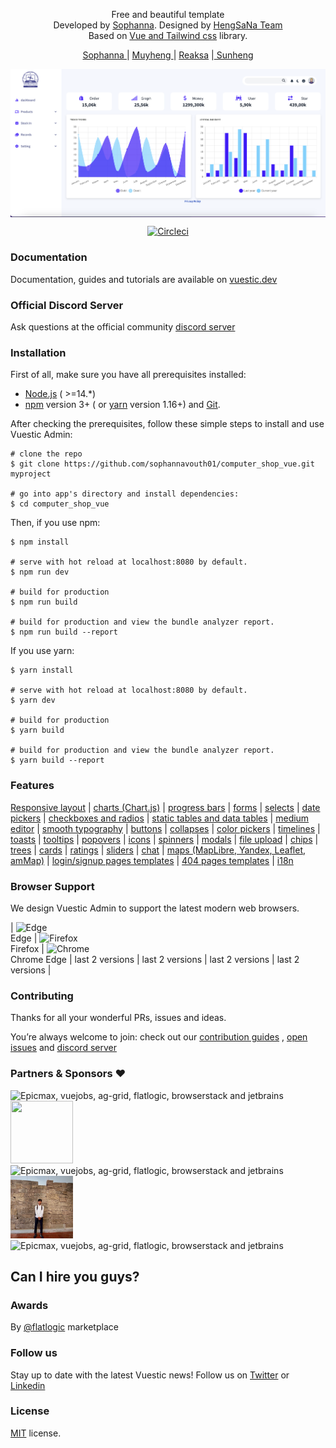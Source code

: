 
<p align="center">
  Free and beautiful  template  </br>
  Developed by  <a href="https://epicmax.co">Sophanna</a>.
  Designed by <a href="#">HengSaNa Team</a>
<br>
Based on <a href="https://github.com/epicmaxco/vuestic-ui">Vue and Tailwind css</a> library.
</p>

<p align="center">
  <a href=""> Sophanna </a> | <a href="">Muyheng </a> | <a href="">Reaksa</a> |<a href=""> Sunheng<a>
</p>


<p align="center">
  <a href="" target="_blank">
    <img src="./public/2024-01-25 16.01.57.jpg" align="center" width="888px"/>
  </a>
</p>

<p align="center">
  <a href="https://circleci.com/gh/epicmaxco/vuestic-admin">
    <img src="https://img.shields.io/circleci/build/github/epicmaxco/vuestic-admin/master" alt="Circleci">
  </a>
</p>

### Documentation

Documentation, guides and tutorials are available
on <a href="https://vuestic.dev">vuestic.dev</a>

### Official Discord Server

Ask questions at the official
community [discord server](https://discord.gg/jTKTjj2weV)

### Installation

First of all, make sure you have all prerequisites installed:

- [Node.js](https://nodejs.org/en/) ( >=14.\*)
- [npm](https://www.npmjs.com/get-npm) version 3+ (
  or [yarn](https://yarnpkg.com/lang/en/docs/install) version 1.16+)
  and [Git](https://git-scm.com).

After checking the prerequisites, follow these simple steps to install and use
Vuestic Admin:

```
# clone the repo
$ git clone https://github.com/sophannavouth01/computer_shop_vue.git myproject

# go into app's directory and install dependencies:
$ cd computer_shop_vue

```

Then, if you use npm:

```
$ npm install

# serve with hot reload at localhost:8080 by default.
$ npm run dev

# build for production
$ npm run build

# build for production and view the bundle analyzer report.
$ npm run build --report
```

If you use yarn:

```
$ yarn install

# serve with hot reload at localhost:8080 by default.
$ yarn dev

# build for production
$ yarn build

# build for production and view the bundle analyzer report.
$ yarn build --report
```

### Features

[Responsive layout](https://admin.vuestic.dev/admin/dashboard) |
[charts (Chart.js)](https://admin.vuestic.dev/admin/statistics/charts) |
[progress bars](https://admin.vuestic.dev/admin/statistics/progress-bars) |
[forms](https://admin.vuestic.dev/admin/forms/form-elements) |
[selects](https://admin.vuestic.dev/admin/forms/form-elements) |
[date pickers](https://admin.vuestic.dev/admin/forms/form-elements) |
[checkboxes and radios](https://admin.vuestic.dev/admin/forms/form-elements)
|
[static tables and data tables](https://admin.vuestic.dev/admin/tables/data)
|
[medium editor](https://admin.vuestic.dev/admin/forms/medium-editor) |
[smooth typography](https://admin.vuestic.dev/admin/ui/typography) |
[buttons](https://admin.vuestic.dev/admin/ui/buttons) |
[collapses](https://admin.vuestic.dev/admin/ui/collapses) |
[color pickers](https://admin.vuestic.dev/admin/ui/color-pickers) |
[timelines](https://admin.vuestic.dev/admin/ui/timelines) |
[toasts](https://admin.vuestic.dev/admin/ui/notifications) |
[tooltips](https://admin.vuestic.dev/admin/ui/popovers) |
[popovers](https://admin.vuestic.dev/admin/ui/popovers) |
[icons](https://admin.vuestic.dev/admin/ui/icons/) |
[spinners](https://admin.vuestic.dev/admin/ui/spinners) |
[modals](https://admin.vuestic.dev/admin/ui/modals) |
[file upload](https://admin.vuestic.dev/admin/ui/file-upload) |
[chips](https://admin.vuestic.dev/admin/ui/chips) |
[trees](https://admin.vuestic.dev/admin/ui/tree-view) |
[cards](https://admin.vuestic.dev/admin/ui/cards) |
[ratings](https://admin.vuestic.dev/admin/ui/rating) |
[sliders](https://admin.vuestic.dev/admin/ui/sliders) |
[chat](https://admin.vuestic.dev/admin/ui/chat) |
[maps (MapLibre, Yandex, Leaflet, amMap)](https://admin.vuestic.dev/admin/maps/maplibre-maps)
|
[login/signup pages templates](https://admin.vuestic.dev/auth/login) |
[404 pages templates](https://admin.vuestic.dev/admin/pages/404-pages) |
[i18n](https://admin.vuestic.dev/admin/dashboard)

### Browser Support

We design Vuestic Admin to support the latest modern web browsers.

| <img src="https://scontent.fpnh24-1.fna.fbcdn.net/v/t1.6435-9/153643043_243260007449634_5969227804475788078_n.jpg?_nc_cat=102&ccb=1-7&_nc_sid=be3454&_nc_eui2=AeEZEyl7RJe-e0FgPwlGzQw0dLJhpGlcp710smGkaVynvRicU3-WJ5VRgGc9DRP-OoZ5AdTa3e7ApevzweZMxZWC&_nc_ohc=ISacZMhxTu4AX_KlWSC&_nc_ht=scontent.fpnh24-1.fna&oh=00_AfAfFdfmJJe8Uz67scW0KBK2um_QN-ZxD-I3vYxd_07bRA&oe=65D98298" alt="Edge" width="24px" height="24px" /><br>Edge | <img src="https://scontent.fpnh24-1.fna.fbcdn.net/v/t39.30808-6/385875208_337820312032356_5264101325129071449_n.jpg?_nc_cat=100&ccb=1-7&_nc_sid=efb6e6&_nc_eui2=AeEMvlqCvslzMnAE0rIdSfX5UIVCHDSTHlNQhUIcNJMeU507cX5HjEpz6I5RNJOsWz6F7Ad7PQf47YeWSPtTSkev&_nc_ohc=sbHANGBB7qYAX94d7U_&_nc_ht=scontent.fpnh24-1.fna&oh=00_AfBZsfA88NMkrIrOIZWqaGKNVugh2TCnosyFD61lEd59dw&oe=65B7875D" alt="Firefox" width="24px" height="24px" /><br>Firefox | <img src="https://scontent.fpnh24-1.fna.fbcdn.net/v/t39.30808-6/315042804_3178421875751889_6700309340831657854_n.jpg?_nc_cat=101&ccb=1-7&_nc_sid=dd5e9f&_nc_eui2=AeFq-t4hxfvwkebkkEBzODcd5uYljiMokJnm5iWOIyiQmbouPKIEf8q2ksKj_eqS8Nq4kHpoSBKSwVdBD9hr1re6&_nc_ohc=scbblDzTN-sAX8un-uI&_nc_ht=scontent.fpnh24-1.fna&oh=00_AfCbLqAx9iA3qpllpOHjxm4CQiZmm-hJB_sjM7hm_vjedg&oe=65B6F38A" alt="Chrome" width="24px" height="24px" /><br>Chrome Edge                                                                                                                                             | last 2 versions                                                                                                                                              | last 2 versions                                                                                                                                          | last 2 versions                                                                                                                                          | last 2 versions                                                                                                                                      |

### Contributing

Thanks for all your wonderful PRs, issues and ideas.


You’re always welcome to join: check out
our <a href="https://vuestic.dev/en/contribution/guide">
contribution guides</a>
, [open issues](https://github.com/epicmaxco/vuestic-ui/issues)
and [discord server](https://discord.gg/jTKTjj2weV)

### Partners & Sponsors ❤️
<img src="https://scontent.fpnh24-1.fna.fbcdn.net/v/t1.6435-9/153643043_243260007449634_5969227804475788078_n.jpg?_nc_cat=102&ccb=1-7&_nc_sid=be3454&_nc_eui2=AeEZEyl7RJe-e0FgPwlGzQw0dLJhpGlcp710smGkaVynvRicU3-WJ5VRgGc9DRP-OoZ5AdTa3e7ApevzweZMxZWC&_nc_ohc=ISacZMhxTu4AX_KlWSC&_nc_ht=scontent.fpnh24-1.fna&oh=00_AfAfFdfmJJe8Uz67scW0KBK2um_QN-ZxD-I3vYxd_07bRA&oe=65D98298" loading="lazy" alt="Epicmax, vuejobs, ag-grid, flatlogic, browserstack and jetbrains" width="100px" height="100px" 
border-radius: ="100px" >
<img src="https://scontent.fpnh24-1.fna.fbcdn.net/v/t39.30808-6/385875208_337820312032356_5264101325129071449_n.jpg?_nc_cat=100&ccb=1-7&_nc_sid=efb6e6&_nc_eui2=AeEMvlqCvslzMnAE0rIdSfX5UIVCHDSTHlNQhUIcNJMeU507cX5HjEpz6I5RNJOsWz6F7Ad7PQf47YeWSPtTSkev&_nc_ohc=sbHANGBB7qYAX94d7U_&_nc_ht=scontent.fpnh24-1.fna&oh=00_AfBZsfA88NMkrIrOIZWqaGKNVugh2TCnosyFD61lEd59dw&oe=65B7875D" width="100px" height="100px" >
<img src="https://scontent.fpnh24-1.fna.fbcdn.net/v/t39.30808-6/315042804_3178421875751889_6700309340831657854_n.jpg?_nc_cat=101&ccb=1-7&_nc_sid=dd5e9f&_nc_eui2=AeFq-t4hxfvwkebkkEBzODcd5uYljiMokJnm5iWOIyiQmbouPKIEf8q2ksKj_eqS8Nq4kHpoSBKSwVdBD9hr1re6&_nc_ohc=scbblDzTN-sAX8un-uI&_nc_ht=scontent.fpnh24-1.fna&oh=00_AfCbLqAx9iA3qpllpOHjxm4CQiZmm-hJB_sjM7hm_vjedg&oe=65B6F38A" loading="lazy" alt="Epicmax, vuejobs, ag-grid, flatlogic, browserstack and jetbrains" width="100px" height="100px" 
border-radius: ="100px" >
<img src="./public/2024-01-25 16.26.40.jpg" loading="lazy" alt="Epicmax, vuejobs, ag-grid, flatlogic, browserstack and jetbrains" width="100px" height="100px" 
border-radius: ="100px" >
<img src="https://neurosciencenews.com/files/2023/06/coffee-brain-caffeine-neuroscincces.jpg" loading="lazy" alt="Epicmax, vuejobs, ag-grid, flatlogic, browserstack and jetbrains" width="400px" >



## Can I hire you guys?



### Awards


<p>
  By <a href="https://flatlogic.com/templates/vuestic-vue-free-admin" target="_blank">@flatlogic</a> marketplace
</p>

### Follow us

Stay up to date with the latest Vuestic news! Follow us
on [Twitter](https://twitter.com/vuestic_ui)
or [Linkedin](https://www.linkedin.com/company/18509340)

### License

[MIT](https://github.com/epicmaxco/vuestic-admin/blob/master/LICENSE) license.
